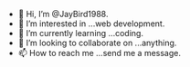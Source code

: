 - 👋 Hi, I’m @JayBird1988.
- 👀 I’m interested in ...web development.
- 🌱 I’m currently learning ...coding.
- 💞️ I’m looking to collaborate on ...anything.
- 📫 How to reach me ...send me a message.

<!---
JayBird1988/JayBird1988 is a ✨ special ✨ repository because its `README.md` (this file) appears on your GitHub profile.
You can click the Preview link to take a look at your changes.
--->
